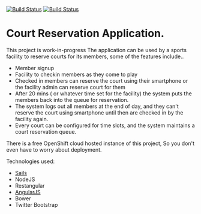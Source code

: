 [![Build Status](https://travis-ci.org/amitrke/courtres.svg?branch=master)](https://travis-ci.org/amitrke/courtres)
[![Build Status](https://david-dm.org/amitrke/courtres.svg?branch=master)](https://david-dm.org/amitrke/courtres)

# Court Reservation Application.

This project is work-in-progress
The application can be used by a sports facility to reserve courts for its members, some of the features include..
* Member signup
* Facility to checkin members as they come to play
* Checked in members can reserve the court using their smartphone or the facility admin can reserve court for them
* After 20 mins ( or whatever time set for the facility) the system puts the members back into the queue for reservation.
* The system logs out all members at the end of day, and they can't reserve the court using smartphone until then are checked in by the facility again.
* Every court can be configured for time slots, and the system maintains a court reservation queue.

There is a free OpenShift cloud hosted instance of this project, So you don't even have to worry about deployment.

Technologies used:
* [Sails](http://sailsjs.org)
* NodeJS
* Restangular
* [AngularJS](https://angularjs.org/)
* Bower
* Twitter Bootstrap
